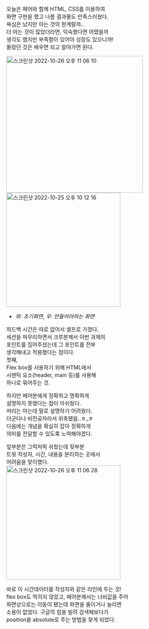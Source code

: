 오늘은 페어와 함께 HTML, CSS를 이용하여  
화면 구현을 했고 나름 결과물도 만족스러웠다.  
욕심은 났지만 아는 것의 한계랄까..  
더 아는 것이 많았더라면, 익숙했다면 어땠을까  
생각도 했지만 부족함이 있어야 성장도 있으니까!  
몰랐던 것은 배우면 되고 알아가면 된다.  

<img width="359" alt="스크린샷 2022-10-26 오후 11 06 10" src="https://user-images.githubusercontent.com/115622936/198053667-ff5735a3-ca07-411b-9739-83dfda50e1ec.png"><img width="300" alt="스크린샷 2022-10-25 오후 10 12 16" src="https://user-images.githubusercontent.com/115622936/198053697-46f91e03-1b62-41ed-9c5e-f89f93f2d318.png">

- *좌: 초기화면, 우: 만들어야하는 화면*

피드백 시간은 따로 없어서 셀프로 가졌다.  
세션을 마무리하면서 크루분께서 이번 과제의  
포인트를 집어주셨는데 그 포인트를 전부  
생각해내고 적용했다는 점이다.  
첫째,  
Flex box를 사용하기 위해 HTML에서  
시맨틱 요소(header, main 등)를 사용해  
하나로 묶어주는 것.  

하지만 페어분에게 정확하고 명확하게  
설명하지 못했다는 점이 아쉬웠다.  
머리는 아는데 말로 설명하기 어려웠다.  
더군다나 비전공자라서 위축됐음..ㅎ_ㅎ  
다음에는 개념을 확실히 잡아 정확하게  
의미를 전달할 수 있도록 노력해야겠다.  

앞부분은 그럭저럭 쉬웠는데 뒷부분  
트윗 작성자, 시간, 내용을 분리하는 곳에서  
어려움을 맞이했다.  
<img width="300" alt="스크린샷 2022-10-26 오후 11 06 28" src="https://user-images.githubusercontent.com/115622936/198054617-1bdeab57-0b5c-4d54-a782-1c764692e84f.png">

바로 이 시간데이터를 작성자와 같은 라인에 두는 것!  
flex box도 먹히지 않았고, 페어분께서는 너비값을 주어  
화면상으로는 이동이 됐는데 화면을 줄이거나 늘리면  
소용이 없었다. 구글의 힘을 빌려 검색해보다가  
position을 absolute로 주는 방법을 찾게 되었다.  

